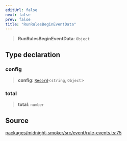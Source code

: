 ```yaml
---
editUrl: false
next: false
prev: false
title: "RunRulesBeginEventData"
---
```


> **RunRulesBeginEventData**: `Object`

## Type declaration

### config

> **config**: [`Record`]( https://www.typescriptlang.org/docs/handbook/utility-types.html#recordkeys-type )\<`string`, `Object`\>

### total

> **total**: `number`

## Source

[packages/midnight-smoker/src/event/rule-events.ts:75](https://github.com/boneskull/midnight-smoker/blob/417858b/packages/midnight-smoker/src/event/rule-events.ts#L75)

